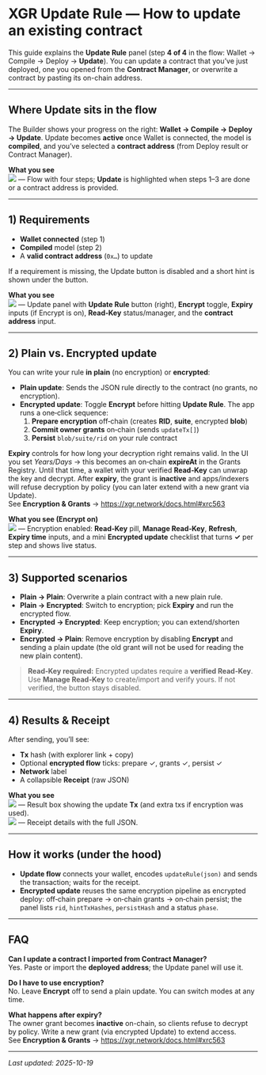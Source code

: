# XGR Update Rule — How to update an existing contract

This guide explains the **Update Rule** panel (step **4 of 4** in the flow: Wallet → Compile → Deploy → **Update**). You can update a contract that you’ve just deployed, one you opened from the **Contract Manager**, or overwrite a contract by pasting its on-chain address.

---

## Where Update sits in the flow

The Builder shows your progress on the right: **Wallet → Compile → Deploy → Update**. Update becomes **active** once Wallet is connected, the model is **compiled**, and you’ve selected a **contract address** (from Deploy result or Contract Manager).

**What you see**  
![](https://raw.githubusercontent.com/xgr-network/XGR/main/pictures/ui/builder137/update-panel-flow.png) — Flow with four steps; **Update** is highlighted when steps 1–3 are done or a contract address is provided.

---

## 1) Requirements

- **Wallet connected** (step 1)  
- **Compiled** model (step 2)  
- A **valid contract address** (`0x…`) to update

If a requirement is missing, the Update button is disabled and a short hint is shown under the button.

**What you see**  
![](https://raw.githubusercontent.com/xgr-network/XGR/main/pictures/ui/builder137/update-panel.png) — Update panel with **Update Rule** button (right), **Encrypt** toggle, **Expiry** inputs (if Encrypt is on), **Read‑Key** status/manager, and the **contract address** input.

---

## 2) Plain vs. Encrypted update

You can write your rule **in plain** (no encryption) or **encrypted**:

- **Plain update**: Sends the JSON rule directly to the contract (no grants, no encryption).  
- **Encrypted update**: Toggle **Encrypt** before hitting **Update Rule**. The app runs a one‑click sequence:
  1) **Prepare encryption** off‑chain (creates **RID**, **suite**, encrypted **blob**)  
  2) **Commit owner grants** on‑chain (sends `updateTx[]`)  
  3) **Persist** `blob/suite/rid` on your rule contract

**Expiry** controls for how long your decryption right remains valid. In the UI you set *Years/Days* → this becomes an on‑chain **expireAt** in the Grants Registry. Until that time, a wallet with your verified **Read‑Key** can unwrap the key and decrypt. After **expiry**, the grant is **inactive** and apps/indexers will refuse decryption by policy (you can later extend with a new grant via Update).  
See **Encryption & Grants** → https://xgr.network/docs.html#xrc563

**What you see (Encrypt on)**  
![](https://raw.githubusercontent.com/xgr-network/XGR/main/pictures/ui/builder137/update-panel-encrypt-open.png) — Encryption enabled: **Read‑Key** pill, **Manage Read‑Key**, **Refresh**, **Expiry time** inputs, and a mini **Encrypted update** checklist that turns **✓** per step and shows live status.

---

## 3) Supported scenarios

- **Plain → Plain**: Overwrite a plain contract with a new plain rule.  
- **Plain → Encrypted**: Switch to encryption; pick **Expiry** and run the encrypted flow.  
- **Encrypted → Encrypted**: Keep encryption; you can extend/shorten **Expiry**.  
- **Encrypted → Plain**: Remove encryption by disabling **Encrypt** and sending a plain update (the old grant will not be used for reading the new plain content).

> **Read‑Key required:** Encrypted updates require a **verified Read‑Key**. Use **Manage Read‑Key** to create/import and verify yours. If not verified, the button stays disabled.

---

## 4) Results & Receipt

After sending, you’ll see:
- **Tx** hash (with explorer link + copy)  
- Optional **encrypted flow** ticks: prepare ✓, grants ✓, persist ✓  
- **Network** label  
- A collapsible **Receipt** (raw JSON)

**What you see**  
![](https://raw.githubusercontent.com/xgr-network/XGR/main/pictures/ui/builder137/update-panel-result.png) — Result box showing the update **Tx** (and extra txs if encryption was used).  
![](https://raw.githubusercontent.com/xgr-network/XGR/main/pictures/ui/builder137/update-panel-receipt.png) — Receipt details with the full JSON.

---

## How it works (under the hood)

- **Update flow** connects your wallet, encodes `updateRule(json)` and sends the transaction; waits for the receipt.  
- **Encrypted update** reuses the same encryption pipeline as encrypted deploy: off‑chain prepare → on‑chain grants → on‑chain persist; the panel lists `rid`, `hintTxHashes`, `persistHash` and a status `phase`.

---

## FAQ

**Can I update a contract I imported from Contract Manager?**  
Yes. Paste or import the **deployed address**; the Update panel will use it.

**Do I have to use encryption?**  
No. Leave **Encrypt** off to send a plain update. You can switch modes at any time.

**What happens after expiry?**  
The owner grant becomes **inactive** on-chain, so clients refuse to decrypt by policy. Write a new grant (via encrypted Update) to extend access.  
See **Encryption & Grants** → https://xgr.network/docs.html#xrc563

---

_Last updated: 2025-10-19_
